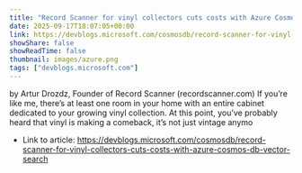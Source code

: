 ```yaml
---
title: "Record Scanner for vinyl collectors cuts costs with Azure Cosmos DB vector search"
date: 2025-09-17T18:07:05+00:00
link: https://devblogs.microsoft.com/cosmosdb/record-scanner-for-vinyl-collectors-cuts-costs-with-azure-cosmos-db-vector-search
showShare: false
showReadTime: false
thumbnail: images/azure.png
tags: ["devblogs.microsoft.com"]
---
```

by Artur Drozdz, Founder of Record Scanner (recordscanner.com) If you’re like me, there’s at least one room in your home with an entire cabinet dedicated to your growing vinyl collection. At this point, you’ve probably heard that vinyl is making a comeback, it’s not just vintage anymo

- Link to article: https://devblogs.microsoft.com/cosmosdb/record-scanner-for-vinyl-collectors-cuts-costs-with-azure-cosmos-db-vector-search
